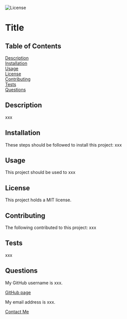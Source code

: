 
  ![License](https://img.shields.io/badge/License-MIT-yellow.svg)
  
  
  # Title

  
  ## Table of Contents
  [Description](#description)<br>
  [Installation](#installation)<br>
  [Usage](#usage)<br>
  [License](#license)<br>
  [Contributing](#contributing)<br>
  [Tests](#tests)<br>
  [Questions](#questions)

  ## Description
  xxx
  ## Installation
  These steps should be followed to install this project: xxx
  ## Usage
  This project should be used to xxx
  ## License
  This project holds a MIT license.
  ## Contributing
  The following contributed to this project: xxx
  ## Tests
  xxx
  ## Questions
  
  My GitHub username is xxx.
  
  [GitHub page](https://github.com/xxx/ "Visit my GitHub page")
 
  My email address is xxx.

  [Contact Me](mailto:xxx)
